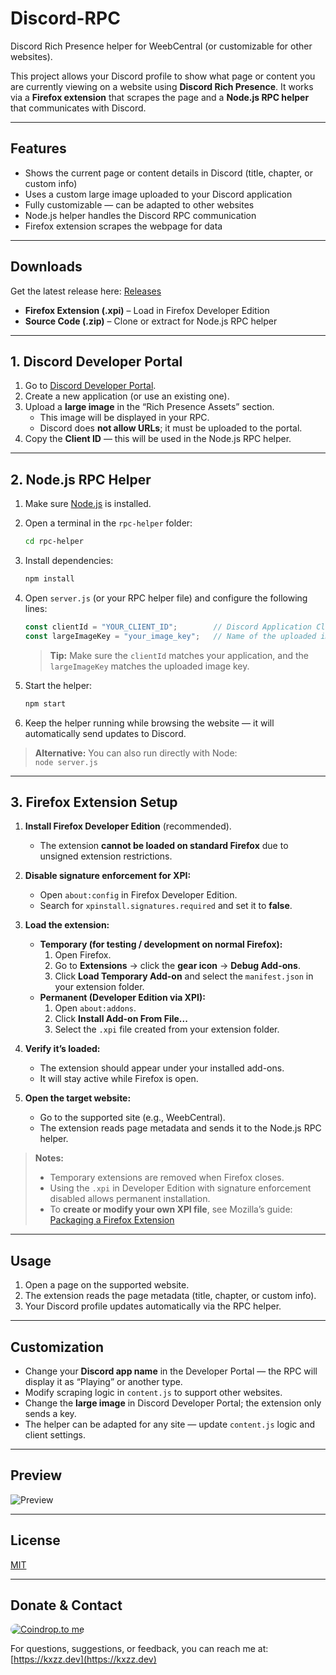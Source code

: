 # Discord-RPC

Discord Rich Presence helper for WeebCentral (or customizable for other websites).

This project allows your Discord profile to show what page or content you are currently viewing on a website using **Discord Rich Presence**. It works via a **Firefox extension** that scrapes the page and a **Node.js RPC helper** that communicates with Discord.

---

## Features

- Shows the current page or content details in Discord (title, chapter, or custom info)
- Uses a custom large image uploaded to your Discord application
- Fully customizable — can be adapted to other websites
- Node.js helper handles the Discord RPC communication
- Firefox extension scrapes the webpage for data

---

## Downloads

Get the latest release here: [Releases](https://github.com/Suzuka0x8/weebcentral-rpc/releases)

- **Firefox Extension (.xpi)** – Load in Firefox Developer Edition  
- **Source Code (.zip)** – Clone or extract for Node.js RPC helper

---

## 1. Discord Developer Portal

1. Go to [Discord Developer Portal](https://discord.com/developers/applications).  
2. Create a new application (or use an existing one).  
3. Upload a **large image** in the “Rich Presence Assets” section.  
   - This image will be displayed in your RPC.  
   - Discord does **not allow URLs**; it must be uploaded to the portal.  
4. Copy the **Client ID** — this will be used in the Node.js RPC helper.

---

## 2. Node.js RPC Helper

1. Make sure [Node.js](https://nodejs.org/) is installed.

2. Open a terminal in the `rpc-helper` folder:

    ```bash
    cd rpc-helper
    ```

3. Install dependencies:

    ```bash
    npm install
    ```

4. Open `server.js` (or your RPC helper file) and configure the following lines:

    ```js
    const clientId = "YOUR_CLIENT_ID";        // Discord Application Client ID
    const largeImageKey = "your_image_key";   // Name of the uploaded image in Discord Developer Portal
    ```

    > **Tip:** Make sure the `clientId` matches your application, and the `largeImageKey` matches the uploaded image key.

5. Start the helper:

    ```bash
    npm start
    ```

6. Keep the helper running while browsing the website — it will automatically send updates to Discord.

> **Alternative:** You can also run directly with Node:  
> `node server.js`

---

## 3. Firefox Extension Setup

1. **Install Firefox Developer Edition** (recommended).  
   - The extension **cannot be loaded on standard Firefox** due to unsigned extension restrictions.  

2. **Disable signature enforcement for XPI:**  
   - Open `about:config` in Firefox Developer Edition.  
   - Search for `xpinstall.signatures.required` and set it to **false**.

3. **Load the extension:**
   - **Temporary (for testing / development on normal Firefox):**
     1. Open Firefox.  
     2. Go to **Extensions** → click the **gear icon** → **Debug Add-ons**.  
     3. Click **Load Temporary Add-on** and select the `manifest.json` in your extension folder.  
   - **Permanent (Developer Edition via XPI):**
     1. Open `about:addons`.  
     2. Click **Install Add-on From File...**  
     3. Select the `.xpi` file created from your extension folder.  

4. **Verify it’s loaded:**  
   - The extension should appear under your installed add-ons.  
   - It will stay active while Firefox is open.

5. **Open the target website:**  
   - Go to the supported site (e.g., WeebCentral).  
   - The extension reads page metadata and sends it to the Node.js RPC helper.

> **Notes:**  
> - Temporary extensions are removed when Firefox closes.  
> - Using the `.xpi` in Developer Edition with signature enforcement disabled allows permanent installation.  
> - To **create or modify your own XPI file**, see Mozilla’s guide: [Packaging a Firefox Extension](https://extensionworkshop.com/documentation/publish/package-your-extension/)

---

## Usage

1. Open a page on the supported website.  
2. The extension reads the page metadata (title, chapter, or custom info).  
3. Your Discord profile updates automatically via the RPC helper.

---

## Customization

- Change your **Discord app name** in the Developer Portal — the RPC will display it as “Playing” or another type.  
- Modify scraping logic in `content.js` to support other websites.  
- Change the **large image** in Discord Developer Portal; the extension only sends a key.  
- The helper can be adapted for any site — update `content.js` logic and client settings.

---

## Preview

![Preview](https://imgur.com/SgsvnLq.png)

---

## License

[MIT](LICENSE)

---

## Donate & Contact

<a href="https://coindrop.to/kazz" target="_blank"><img src="https://coindrop.to/embed-button.png" style="border-radius: 10px;" alt="Coindrop.to me" style="height: 57px !important;width: 229px !important;" ></a>

For questions, suggestions, or feedback, you can reach me at: [https://kxzz.dev](https://kxzz.dev)
